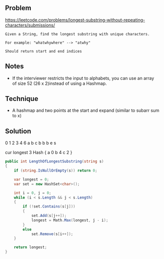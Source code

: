 ## Problem

https://leetcode.com/problems/longest-substring-without-repeating-characters/submissions/

```
Given a String, find the longest substring with unique characters.

For example: "whatwhywhere" --> "atwhy"

Should return start and end indices
```

## Notes

- If the interviewer restricts the input to alphabets, you can use an array of size 52 (26 x 2)instead of using a Hashmap.

## Technique

- A hashmap and two points at the start and expand (similar to subarr sum to x)

## Solution

0  1  2  3  4  6
a  b  c  b  b  b
               e
            s

cur longest 3
Hash {
    a 0
    b 4
    c 2
}

```csharp
public int LengthOfLongestSubstring(string s)
{
    if (string.IsNullOrEmpty(s)) return 0;

    var longest = 0;
    var set = new HashSet<char>();

    int i = 0, j = 0;
    while (i < s.Length && j < s.Length)
    {
        if (!set.Contains(s[j]))
        {
            set.Add(s[j++]);
            longest = Math.Max(longest, j - i);
        }
        else
            set.Remove(s[i++]);
    }

    return longest;
}
```
